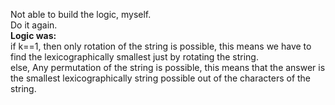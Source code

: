 Not able to build the logic, myself.<br>
Do it again.<br>
**Logic was:**<br>
if k==1, then only rotation of the string is possible, this means we have to find the lexicographically smallest just by rotating the string.<br>
else, Any permutation of the string is possible,  this means that the answer is the smallest lexicographically string possible out of the characters of the string.